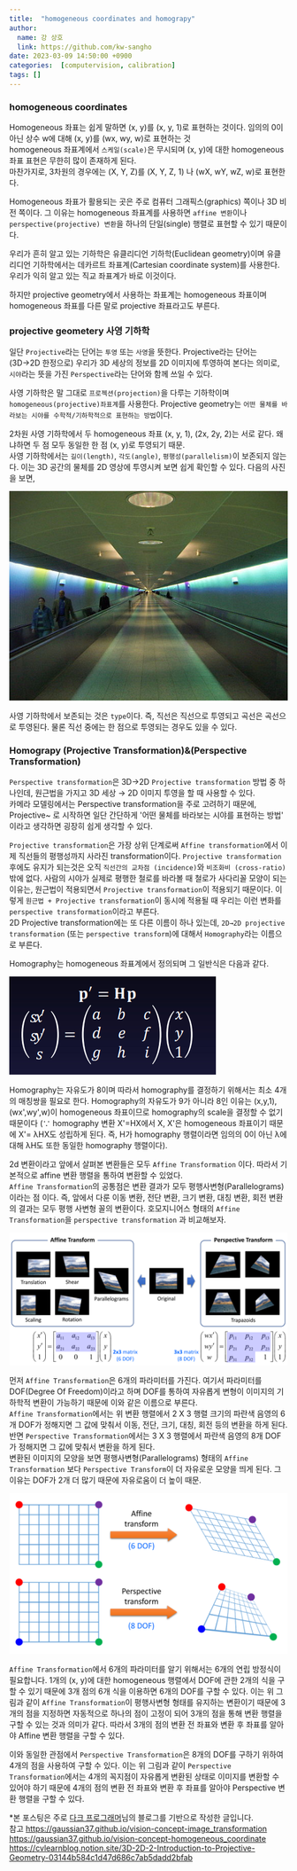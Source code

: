 ```yaml
---
title:  "homogeneous coordinates and homograpy"
author:
  name: 강 상호
  link: https://github.com/kw-sangho
date: 2023-03-09 14:50:00 +0900
categories:  [computervision, calibration]
tags: []
---
```


### homogeneous coordinates  
  
  
  
  Homogeneous 좌표는 쉽게 말하면 (x, y)를 (x, y, 1)로 표현하는 것이다. 임의의 0이 아닌 상수 w에 대해 (x, y)를 (wx, wy, w)로 표현하는 것  
  homogeneous 좌표계에서 `스케일(scale)`은 무시되며 (x, y)에 대한 homogeneous 좌표 표현은 무한히 많이 존재하게 된다.   
  마찬가지로, 3차원의 경우에는 (X, Y, Z)를 (X, Y, Z, 1) 나 (wX, wY, wZ, w)로 표현한다.  
  
  
  
 Homogeneous 좌표가 활용되는 곳은 주로 컴퓨터 그래픽스(graphics) 쪽이나 3D 비전 쪽이다. 그 이유는 homogeneous 좌표계를 사용하면 `affine 변환`이나 `perspective(projective) 변환`을 하나의 단일(single) 행렬로 표현할 수 있기 때문이다.   
  
  
  
  우리가 흔히 알고 있는 기하학은 유클리디언 기하학(Euclidean geometry)이며 유클리디언 기하학에서는 데카르트 좌표계(Cartesian coordinate system)를 사용한다. 우리가 익히 알고 있는 직교 좌표계가 바로 이것이다.    
  
  
  
  하지만 projective geometry에서 사용하는 좌표계는 homogeneous 좌표이며 homogeneous 좌표를 다른 말로 projective 좌표라고도 부른다.  
  
  
  
### projective geometery 사영 기하학  
  
  
  일단 `Projective`라는 단어는 `투영` 또는 `사영`을 뜻한다. Projective라는 단어는 (3D→2D 한정으로) 우리가 3D 세상의 정보를 2D 이미지에 투영하여 본다는 의미로,   
  `시야`라는 뜻을 가진 `Perspective`라는 단어와 함께 쓰일 수 있다.  
  
  
  
  사영 기하학은 말 그대로 `프로젝션(projection)`을 다루는 기하학이며 `homogeneous(projective)좌표계`를 사용한다. Projective geometry는 `어떤 물체를 바라보는 시야를 수학적/기하학적으로 표현하는 방법`이다.   
  
    
      
  2차원 사영 기하학에서 두 homogeneous 좌표 (x, y, 1), (2x, 2y, 2)는 서로 같다. 왜냐하면 두 점 모두 동일한 한 점 (x, y)로 투영되기 때문.  
  사영 기하학에서는 `길이(length)`, `각도(angle)`, `평행성(parallelism)`이 보존되지 않는다. 이는 3D 공간의 물체를 2D 영상에 투영시켜 보면 쉽게 확인할 수 있다. 다음의 사진을 보면,  
  
  
  
  ![slide1](/assets/img/0309/1.jpg)  
  
  
  
  사영 기하학에서 보존되는 것은 `type`이다. 즉, 직선은 직선으로 투영되고 곡선은 곡선으로 투영된다. 물론 직선 중에는 한 점으로 투영되는 경우도 있을 수 있다.   
  
  
  
### Homograpy (Projective Transformation)&(Perspective Transformation)  
  
  
  
  `Perspective transformation`은 3D→2D `Projective transformation` 방법 중 하나인데, 원근법을 가지고 3D 세상 → 2D 이미지 투영을 할 때 사용할 수 있다.  
   카메라 모델링에서는 Perspective transformation을 주로 고려하기 때문에, Projective~ 로 시작하면 일단 간단하게 '어떤 물체를 바라보는 시야를 표현하는 방법' 이라고 생각하면 굉장히 쉽게 생각할 수 있다.   
  
  
  `Projective transformation`은 가장 상위 단계로써  `Affine transformation`에서 이제 직선들의 평행성까지 사라진 transformation이다. `Projective transformation` 후에도 유지가 되는것은 오직 `직선간의 교차점 (incidence)`와 `비조화비 (cross-ratio)` 밖에 없다. 사람의 시야가 실제로 평행한 철로를 바라볼 때 철로가 사다리꼴 모양이 되는 이유는, 원근법이 적용되면서 `Projective transformation`이 적용되기 때문이다. 이렇게 `원근법 + Projective transformation`이 동시에 적용될 때 우리는 이런 변화를 `perspective transformation`이라고 부른다.   
  2D Projective transformation에는 또 다른 이름이 하나 있는데, `2D→2D projective transformation` (또는 `perspective transform`)에 대해서 `Homography`라는 이름으로 부른다.  
  
  
  
  Homography는 homogeneous 좌표계에서 정의되며 그 일반식은 다음과 같다.  
  
  
    
  ![slide2](/assets/img/0309/2.png)  
  
  
  
  Homography는 자유도가 8이며 따라서 homography를 결정하기 위해서는 최소 4개의 매칭쌍을 필요로 한다. Homography의 자유도가 9가 아니라 8인 이유는 (x,y,1), (wx',wy',w)이 homogeneous 좌표이므로 homography의 scale을 결정할 수 없기 때문이다 (∵ homography 변환 X'=HX에서 X, X'은 homogeneous 좌표이기 때문에 X'= λHX도 성립하게 된다. 즉, H가 homography 행렬이라면 임의의 0이 아닌  λ에 대해  λH도 또한 동일한 homography 행렬이다).  
  
  
  
  2d 변환이라고 앞에서 살펴본 변환들은 모두 `Affine Transformation` 이다. 따라서 기본적으로 affine 변환 행렬을 통하여 변환할 수 있었다.  
  `Affine Transformation`의 공통점은 변환 결과가 모두 평행사변형(Parallelograms)이라는 점 이다. 즉, 앞에서 다룬 이동 변환, 전단 변환, 크기 변환, 대칭 변환, 회전 변환의 결과는 모두 평행 사변형 꼴의 변환이다.  호모지니어스 형태의 `Affine Transformation`을  `perspective transformation` 과 비교해보자.  
    
    
    
  ![slide3](/assets/img/0309/3.png)    
  
 
            
  먼저 `Affine Transformation`은  6개의 파라미터를 가진다. 여기서 파라미터를 DOF(Degree Of Freedom)이라고 하며 DOF를 통하여 자유롭게 변형이 이미지의 기하학적 변환이 가능하기 때문에 이와 같은 이름으로 부른다.    
  `Affine Transformation`에서는 위 변환 행렬에서 2 X 3 행렬 크기의 파란색 음영의 6개 DOF가 정해지면 그 값에 맞춰서 이동, 전단, 크기, 대칭, 회전 등의 변환을 하게 된다.  
  반면 `Perspective Transformation`에서는 3 X 3 행렬에서 파란색 음영의 8개 DOF가 정해지면 그 값에 맞춰서 변환을 하게 된다.  
  변환된 이미지의 모양을 보면 평행사변형(Parallelograms) 형태의 `Affine Transformation` 보다 `Perspective Transform`이 더 자유로운 모양을 띄게 된다. 그 이유는 DOF가 2개 더 많기 때문에 자유로움이 더 높이 때문.    
  
  
  
  ![slide4](/assets/img/0309/4.png)  
  
  
  
  `Affine Transformation`에서 6개의 파라미터를 알기 위해서는 6개의 연립 방정식이 필요합니다. 1개의 (x, y)에 대한 homogeneous 행렬에서 DOF에 관한 2개의 식을 구할 수 있기 때문에 3개 점의 6개 식을 이용하면 6개의 DOF를 구할 수 있다. 이는 위 그림과 같이 `Affine Transformation`이 평행사변형 형태를 유지하는 변환이기 때문에 3개의 점을 지정하면 자동적으로 하나의 점이 고정이 되어 3개의 점을 통해 변환 행렬을 구할 수 있는 것과 의미가 같다. 따라서 3개의 점의 변환 전 좌표와 변환 후 좌표를 알아야 Affine 변환 행렬을 구할 수 있다.  
  
  
  
  이와 동일한 관점에서 `Perspective Transformation`은 8개의 DOF를 구하기 위하여 4개의 점을 사용하여 구할 수 있다. 이는 위 그림과 같이 `Perspective Transformation`에서는 4개의 꼭지점이 자유롭게 변환된 상태로 이미지를 변환할 수 있어야 하기 때문에 4개의 점의 변환 전 좌표와 변환 후 좌표를 알아야 Perspective 변환 행렬을 구할 수 있다.  
  
  
  
*본 포스팅은 주로 [다크 프로그래머](https://darkpgmr.tistory.com/32)님의 블로그를 기반으로 작성한 글입니다.     
참고  <https://gaussian37.github.io/vision-concept-image_transformation>  
      <https://gaussian37.github.io/vision-concept-homogeneous_coordinate>  
      <https://cvlearnblog.notion.site/3D-2D-2-Introduction-to-Projective-Geometry-03144b584c1d47d686c7ab5dadd2bfab>  